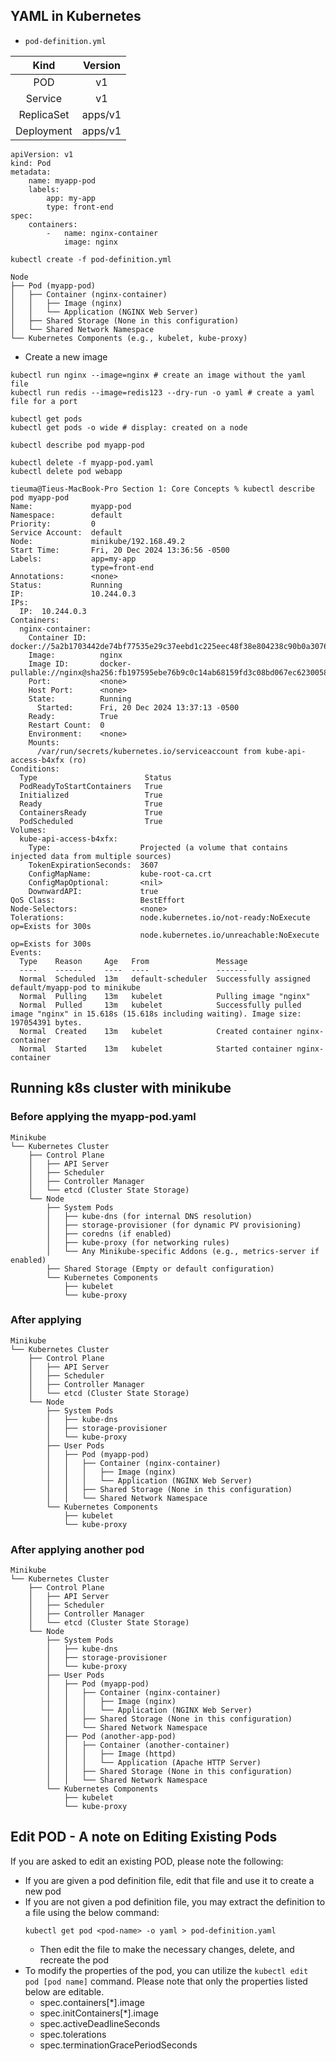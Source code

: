 ## YAML in Kubernetes

- <code>pod-definition.yml</code>

|    Kind    | Version |
| :--------: | :-----: |
|    POD     |   v1    |
|  Service   |   v1    |
| ReplicaSet | apps/v1 |
| Deployment | apps/v1 |

```
apiVersion: v1
kind: Pod
metadata:
    name: myapp-pod
    labels:
        app: my-app
        type: front-end
spec:
    containers:
        -   name: nginx-container
            image: nginx
```

```
kubectl create -f pod-definition.yml
```

```
Node
├── Pod (myapp-pod)
│   ├── Container (nginx-container)
│   │   ├── Image (nginx)
│   │   └── Application (NGINX Web Server)
│   ├── Shared Storage (None in this configuration)
│   └── Shared Network Namespace
└── Kubernetes Components (e.g., kubelet, kube-proxy)
```

- Create a new image

```
kubectl run nginx --image=nginx # create an image without the yaml file
kubectl run redis --image=redis123 --dry-run -o yaml # create a yaml file for a port
```

```
kubectl get pods
kubectl get pods -o wide # display: created on a node
```

```
kubectl describe pod myapp-pod
```

```
kubectl delete -f myapp-pod.yaml
kubectl delete pod webapp
```

```
tieuma@Tieus-MacBook-Pro Section 1: Core Concepts % kubectl describe pod myapp-pod
Name:             myapp-pod
Namespace:        default
Priority:         0
Service Account:  default
Node:             minikube/192.168.49.2
Start Time:       Fri, 20 Dec 2024 13:36:56 -0500
Labels:           app=my-app
                  type=front-end
Annotations:      <none>
Status:           Running
IP:               10.244.0.3
IPs:
  IP:  10.244.0.3
Containers:
  nginx-container:
    Container ID:   docker://5a2b1703442de74bf77535e29c37eebd1c225eec48f38e804238c90b0a307669
    Image:          nginx
    Image ID:       docker-pullable://nginx@sha256:fb197595ebe76b9c0c14ab68159fd3c08bd067ec62300583543f0ebda353b5be
    Port:           <none>
    Host Port:      <none>
    State:          Running
      Started:      Fri, 20 Dec 2024 13:37:13 -0500
    Ready:          True
    Restart Count:  0
    Environment:    <none>
    Mounts:
      /var/run/secrets/kubernetes.io/serviceaccount from kube-api-access-b4xfx (ro)
Conditions:
  Type                        Status
  PodReadyToStartContainers   True
  Initialized                 True
  Ready                       True
  ContainersReady             True
  PodScheduled                True
Volumes:
  kube-api-access-b4xfx:
    Type:                    Projected (a volume that contains injected data from multiple sources)
    TokenExpirationSeconds:  3607
    ConfigMapName:           kube-root-ca.crt
    ConfigMapOptional:       <nil>
    DownwardAPI:             true
QoS Class:                   BestEffort
Node-Selectors:              <none>
Tolerations:                 node.kubernetes.io/not-ready:NoExecute op=Exists for 300s
                             node.kubernetes.io/unreachable:NoExecute op=Exists for 300s
Events:
  Type    Reason     Age   From               Message
  ----    ------     ----  ----               -------
  Normal  Scheduled  13m   default-scheduler  Successfully assigned default/myapp-pod to minikube
  Normal  Pulling    13m   kubelet            Pulling image "nginx"
  Normal  Pulled     13m   kubelet            Successfully pulled image "nginx" in 15.618s (15.618s including waiting). Image size: 197054391 bytes.
  Normal  Created    13m   kubelet            Created container nginx-container
  Normal  Started    13m   kubelet            Started container nginx-container
```

## Running k8s cluster with minikube

### Before applying the myapp-pod.yaml

```
Minikube
└── Kubernetes Cluster
    ├── Control Plane
    │   ├── API Server
    │   ├── Scheduler
    │   ├── Controller Manager
    │   └── etcd (Cluster State Storage)
    └── Node
        ├── System Pods
        │   ├── kube-dns (for internal DNS resolution)
        │   ├── storage-provisioner (for dynamic PV provisioning)
        │   ├── coredns (if enabled)
        │   ├── kube-proxy (for networking rules)
        │   └── Any Minikube-specific Addons (e.g., metrics-server if enabled)
        ├── Shared Storage (Empty or default configuration)
        └── Kubernetes Components
            ├── kubelet
            └── kube-proxy
```

### After applying

```
Minikube
└── Kubernetes Cluster
    ├── Control Plane
    │   ├── API Server
    │   ├── Scheduler
    │   ├── Controller Manager
    │   └── etcd (Cluster State Storage)
    └── Node
        ├── System Pods
        │   ├── kube-dns
        │   ├── storage-provisioner
        │   └── kube-proxy
        ├── User Pods
        │   ├── Pod (myapp-pod)
        │   │   ├── Container (nginx-container)
        │   │   │   ├── Image (nginx)
        │   │   │   └── Application (NGINX Web Server)
        │   │   ├── Shared Storage (None in this configuration)
        │   │   └── Shared Network Namespace
        └── Kubernetes Components
            ├── kubelet
            └── kube-proxy
```

### After applying another pod

```
Minikube
└── Kubernetes Cluster
    ├── Control Plane
    │   ├── API Server
    │   ├── Scheduler
    │   ├── Controller Manager
    │   └── etcd (Cluster State Storage)
    └── Node
        ├── System Pods
        │   ├── kube-dns
        │   ├── storage-provisioner
        │   └── kube-proxy
        ├── User Pods
        │   ├── Pod (myapp-pod)
        │   │   ├── Container (nginx-container)
        │   │   │   ├── Image (nginx)
        │   │   │   └── Application (NGINX Web Server)
        │   │   ├── Shared Storage (None in this configuration)
        │   │   └── Shared Network Namespace
        │   ├── Pod (another-app-pod)
        │   │   ├── Container (another-container)
        │   │   │   ├── Image (httpd)
        │   │   │   └── Application (Apache HTTP Server)
        │   │   ├── Shared Storage (None in this configuration)
        │   │   └── Shared Network Namespace
        └── Kubernetes Components
            ├── kubelet
            └── kube-proxy
```

## Edit POD - A note on Editing Existing Pods

If you are asked to edit an existing POD, please note the following:

- If you are given a pod definition file, edit that file and use it to create a new pod
- If you are not given a pod definition file, you may extract the definition to a file using the below command:
  ```
  kubectl get pod <pod-name> -o yaml > pod-definition.yaml
  ```
  - Then edit the file to make the necessary changes, delete, and recreate the pod
- To modify the properties of the pod, you can utilize the <code>kubectl edit pod [pod name]</code> command. Please note that only the properties listed below are editable.
  - spec.containers[*].image
  - spec.initContainers[*].image
  - spec.activeDeadlineSeconds
  - spec.tolerations
  - spec.terminationGracePeriodSeconds
